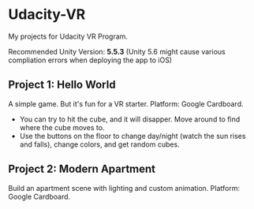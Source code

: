 # Udacity-VR

My projects for Udacity VR Program.

Recommended Unity Version: **5.5.3** (Unity 5.6 might cause various compliation errors when deploying the app to iOS)

## Project 1: Hello World

A simple game. But it's fun for a VR starter. Platform: Google Cardboard. 

- You can try to hit the cube, and it will disapper. Move around to find where the cube moves to.
- Use the buttons on the floor to change day/night (watch the sun rises and falls), change colors, and get random cubes.


## Project 2: Modern Apartment

Build an apartment scene with lighting and custom animation. Platform: Google Cardboard.



